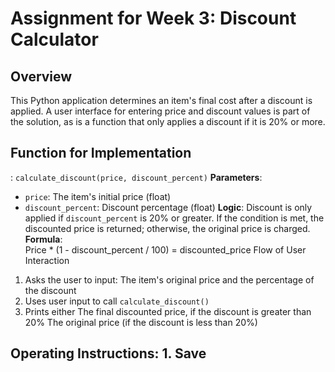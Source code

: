 # Assignment for Week 3: Discount Calculator

 ## Overview
 This Python application determines an item's final cost after a discount is applied.  A user interface for entering price and discount values is part of the solution, as is a function that only applies a discount if it is 20% or more.

 ## Function for Implementation
 : `calculate_discount(price, discount_percent)`
 **Parameters**:
   - `price`: The item's initial price (float)
   - `discount_percent`: Discount percentage (float)
 **Logic**:
   Discount is only applied if `discount_percent` is 20% or greater.
   If the condition is met, the discounted price is returned; otherwise, the original price is charged.
 **Formula**:  
   Price * (1 - discount_percent / 100) = discounted_price Flow of User Interaction
 1. Asks the user to input:
    The item's original price and the percentage of the discount
 2. Uses user input to call `calculate_discount()`
 3. Prints either
    The final discounted price, if the discount is greater than 20%
    The original price (if the discount is less than 20%)

 ## Operating Instructions: 1. Save
